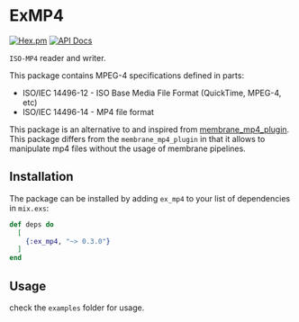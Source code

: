 # ExMP4

[![Hex.pm](https://img.shields.io/hexpm/v/ex_mp4.svg)](https://hex.pm/packages/ex_mp4)
[![API Docs](https://img.shields.io/badge/api-docs-yellow.svg?style=flat)](https://hexdocs.pm/ex_mp4)

`ISO-MP4` reader and writer.

This package contains MPEG-4 specifications defined in parts:
* ISO/IEC 14496-12 - ISO Base Media File Format (QuickTime, MPEG-4, etc)
* ISO/IEC 14496-14 - MP4 file format

This package is an alternative to and inspired from [membrane_mp4_plugin](https://github.com/membraneframework/membrane_mp4_plugin). This package differs from the `membrane_mp4_plugin` in that it allows to manipulate mp4 files without the usage of membrane pipelines.

## Installation

The package can be installed by adding `ex_mp4` to your list of dependencies in `mix.exs`:

```elixir
def deps do
  [
    {:ex_mp4, "~> 0.3.0"}
  ]
end
```

## Usage

check the `examples` folder for usage. 
